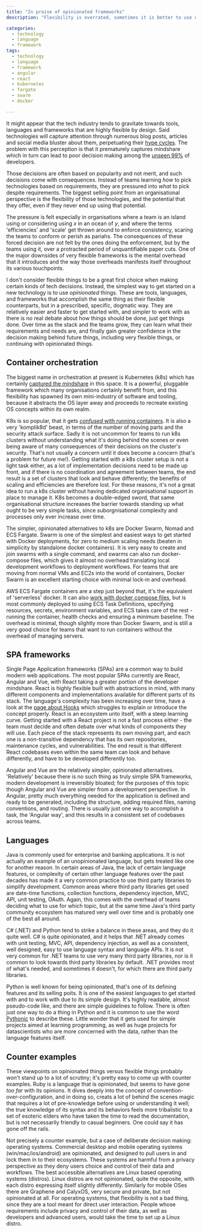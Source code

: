 ```yaml
---
title: "In praise of opinionated frameworks"
description: "Flexibility is overrated, sometimes it is better to use opinionated tools, frameworks, and languages"

categories: 
  - technology
  - language
  - framework
tags: 
  - technology
  - language
  - framework
  - angular
  - react
  - kubernetes
  - fargate
  - swarm
  - docker

---
```


It might appear that the tech industry tends to gravitate towards tools, languages and frameworks that are highly flexible by design.  Said technologies will capture attention through numerous blog posts, articles and social media bluster about them, perpetuating their [hype cycles](https://www.gartner.co.uk/en/methodologies/gartner-hype-cycle).  The problem with this perception is that it prematurely captures mindshare which in turn can lead to poor decision making among the [unseen 99%](https://www.hanselman.com/blog/dark-matter-developers-the-unseen-99) of developers.  

Those decisions are often based on popularity and not merit, and such decisions come with consequences.  Instead of teams learning _how_ to pick technologies based on requirements, they are pressured into _what_ to pick despite requirements.  The biggest selling point from an organisational perspective is the flexibility of those technologies, and the potential that they offer, even if they never end up using that potential.  

The pressure is felt especially in organisations where a team is an island using or considering using  _x_ in an ocean of _y_, and where the terms 'efficiencies' and 'scale' get thrown around to enforce consistency, scaring the teams to conform or perish as pariahs.  The consequences of these forced decision are not felt by the ones doing the enforcement, but by the teams using it, over a protracted period of unquantifiable paper cuts.  One of the major downsides of very flexible frameworks is the mental overhead that it introduces and the way those overheads manifests itself throughout its various touchpoints.  

I don't consider flexible things to be a great first choice when making certain kinds of tech decisions. Instead, the simplest way to get started on a new technology is to use _opinionated_ things.  These are tools, languages, and frameworks that accomplish the same thing as their flexible counterparts, but in a prescribed, specific, dogmatic way.  They are relatively easier and faster to get started with, and simpler to work with as there is no real debate about how things should be done, just get things done.  Over time as the stack and the teams grow, they can learn what their requirements and needs are, and finally gain greater confidence in the decision making behind future things, including very flexible things, or continuing with opinionated things.     


## Container orchestration

The biggest name in orchestration at present is Kubernetes (k8s) which has certainly [captured the mindshare](https://searchsoftwarequality.techtarget.com/news/252474373/Kubernetes-tools-vendors-vie-for-developer-mindshare) in this space.  It is a powerful, pluggable framework which many organisations certainly benefit from, and this flexibility has spawned its own mini-industry of software and tooling, because it abstracts the OS layer away and proceeds to recreate existing OS concepts within its own realm.  

K8s is so popular, that it gets [_confused_ with running containers](https://aws.plainenglish.io/containers-are-not-just-for-kubernetes-fa330653cbbd).  It is also a very 'komplik8d' beast, in terms of the number of moving parts and the security attack surface.  Sadly it is not uncommon for teams to run k8s clusters without understanding what it's doing behind the scenes or even being aware of many consequences of their decisions on the cluster's security.  That's not usually a concern until it does become a concern (that's a problem for future me!).  Getting started with a k8s cluster setup is not a light task either, as a lot of implementation decisions need to be made up front, and if there is no coordination and agreement between teams, the end result is a set of clusters that look and behave differently; the benefits of scaling and efficiencies are therefore lost.  For these reasons, it's not a great idea to run a k8s cluster without having dedicated organisational support in place to manage it.  K8s becomes a double-edged sword, that same organisational structure increases the barrier towards standing up what ought to be very simple tasks, since suborgnisational complexity and processes only ever increase over time.  

The simpler, opinionated alternatives to k8s are Docker Swarm, Nomad and ECS Fargate.  Swarm is one of the simplest and easiest ways to get started with Docker deployments, for zero to medium scaling needs (beaten in simplicity by standalone docker containers).  It is very easy to  create and join swarms with a single command, and swarms can also run docker-compose files, which gives it almost no overhead translating local development workflows to deployment workflows.  For teams that are moving from normal VMs and EC2s into the world of containers, Docker Swarm is an excellent starting choice with minimal lock-in and overhead. 

AWS ECS Fargate containers are a step just beyond that, it's the equivalent of 'serverless' docker.  It can also [work with docker compose files](https://docs.docker.com/cloud/ecs-integration/), but is most commonly deployed to using ECS Task Definitions, specifying resources, secrets, environment variables, and ECS takes care of the rest - running the container, health checks and ensuring a minimum baseline.  The overhead is minimal, though slightly more than Docker Swarm, and is still a very good choice for teams that want to run containers without the overhead of managing servers. 


## SPA frameworks

Single Page Application frameworks (SPAs) are a common way to build modern web applications.  The most popular SPAs currently are React, Angular and Vue, with React taking a greater portion of the developer mindshare.  React is highly flexible built with abstractions in mind, with many different components and implementations available for different parts of its stack.  The language's complexity has been increasing over time, have a look at the [page about Hooks](https://reactjs.org/docs/hooks-intro.html) which struggles to explain or introduce the concept properly.  React is an ecosystem unto itself, with a steep learning curve. Getting started with a React project is not a fast process either - the team must decide and often debate over what kinds of components they will use. Each piece of the stack represents its own moving part, and each one is a non-transitive dependency that has its own repositories, maintenance cycles, and vulnerabilities.  The end result is that different React codebases even within the same team can look and behave differently, and have to be developed differently too. 

Angular and Vue are the relatively simpler, opinionated alternatives.  'Relatively' because there is no such thing as truly simple SPA frameworks, modern development is irreversibly bloated; for the purposes of this topic though Angular and Vue are simpler from a development perspective.  In Angular, pretty much everything needed for the application is defined and ready to be generated, including the structure, adding required files, naming conventions, and routing. There is usually just one way to accomplish a task, the 'Angular way', and this results in a consistent set of codebases across teams.  


## Languages

Java is commonly used for enterprise and banking applications.  It is not actually an example of an unopinionated language, but gets treated like one for another reason.  In certain areas of Java, the lack of certain language features, or complexity of certain other language features over the past decades has made it a very common practice to use third party libraries to simplify development.  Common areas where third party libraries get used are date-time functions, collection functions, dependency injection, MVC, API, unit testing, OAuth.  Again, this comes with the overhead of teams deciding what to use for which topic, but at the same time Java's third party community ecosystem has matured very well over time and is probably one of the best all around.  

C# (.NET) and Python tend to strike a balance in these areas, and they do it quite well.  C# is quite opinionated, and it helps that .NET already comes with unit testing, MVC, API, dependency injection, as well as a consistent, well designed, easy to use language syntax and language APIs.  It is not very common for .NET teams to use very many third party libraries, nor is it common to look towards third party libraries by default.  .NET provides most of what's needed, and sometimes it doesn't, for which there are third party libraries. 

Python is well known for being opinionated, that's one of its defining features and its selling poits. It is one of the easiest languages to get started with and to work with due to its simple design.  It's highly readable, almost pseudo-code like, and there are simple guidelines to follow. There is often just one way to do a thing in Python and it is common to use the word [Pythonic](https://docs.python-guide.org/writing/style/) to describe these.  Little wonder that it gets used for simple projects aimed at learning programming, as well as huge projects for datascientists who are more concerned with the data, rather than the language features itself.  


## Counter examples

These viewpoints on opinionated things versus flexible things probably won't stand up to a lot of scrutiny; it's pretty easy to come up with counter examples. Ruby is a language that is opinionated, but  seems to have gone _too far_ with its opinions.  It dives deeply into the concept of convention-over-configuration, and in doing so, creats a lot of behind the scenes magic that requires a lot of pre-knowledge before using or understanding it well; the true knowledge of its syntax and its behaviors feels more tribalistic to a set of esoteric elders who have taken the time to read the documentation, but is not necessarily friendly to casual beginners.  One could say it has gone off the rails. 

Not precisely a counter example, but a case of deliberate decision making: operating systems.  Commercial desktop and mobile operating systems (win/mac/ios/android) are opinionated, and designed to pull users in and lock them in to their ecosystems. These systems are harmful from a privacy perspective as they deny users choice and control of their data and workflows.  The best accessible alternatives are Linux based operating systems (distros).  Linux distros are not opinionated, quite the opposite, with each distro expressing itself slightly differently.  Similarly for mobile OSes there are Graphene and CalyxOS, very secure and private, but not opinionated at all.  For operating systems, that flexibility is not a bad thing, since they are a tool meant for direct user interaction. People whose requirements include  privacy and control of their data, as well as developers and advanced users, would take the time to set up a Linux distro. 



